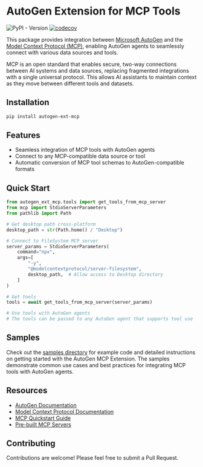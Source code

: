 # AutoGen Extension for MCP Tools

![PyPI - Version](https://img.shields.io/pypi/v/autogen-ext-mcp)
[![codecov](https://codecov.io/gh/richard-gyiko/autogen-ext-mcp/graph/badge.svg?token=QDGJDYWLRI)](https://codecov.io/gh/richard-gyiko/autogen-ext-mcp)

This package provides integration between [Microsoft AutoGen](https://microsoft.github.io/autogen/) and the [Model Context Protocol (MCP)](https://modelcontextprotocol.io), enabling AutoGen agents to seamlessly connect with various data sources and tools.

MCP is an open standard that enables secure, two-way connections between AI systems and data sources, replacing fragmented integrations with a single universal protocol. This allows AI assistants to maintain context as they move between different tools and datasets.

## Installation

```bash
pip install autogen-ext-mcp
```

## Features

- Seamless integration of MCP tools with AutoGen agents
- Connect to any MCP-compatible data source or tool
- Automatic conversion of MCP tool schemas to AutoGen-compatible formats

## Quick Start

```python
from autogen_ext_mcp.tools import get_tools_from_mcp_server
from mcp import StdioServerParameters
from pathlib import Path

# Get desktop path cross-platform
desktop_path = str(Path.home() / "Desktop")

# Connect to FileSystem MCP server
server_params = StdioServerParameters(
    command="npx",
    args=[
        "-y",
        "@modelcontextprotocol/server-filesystem",
        desktop_path,  # Allow access to Desktop directory
    ]
)

# Get tools
tools = await get_tools_from_mcp_server(server_params)

# Use tools with AutoGen agents
# The tools can be passed to any AutoGen agent that supports tool use
```

## Samples

Check out the [samples directory](samples/) for example code and detailed instructions on getting started with the AutoGen MCP Extension. The samples demonstrate common use cases and best practices for integrating MCP tools with AutoGen agents.

## Resources

- [AutoGen Documentation](https://microsoft.github.io/autogen/0.4.0.dev11/index.html)
- [Model Context Protocol Documentation](https://modelcontextprotocol.io)
- [MCP Quickstart Guide](https://modelcontextprotocol.io/quickstart)
- [Pre-built MCP Servers](https://github.com/modelcontextprotocol/servers)

## Contributing

Contributions are welcome! Please feel free to submit a Pull Request.
